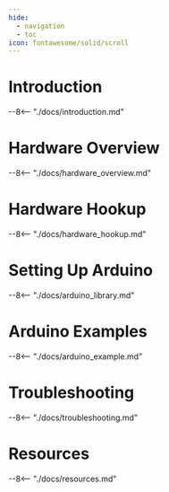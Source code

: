 ```yaml
---
hide:
  - navigation
  - toc
icon: fontawesome/solid/scroll
---
```


# Introduction
--8<-- "./docs/introduction.md"

# Hardware Overview
--8<-- "./docs/hardware_overview.md"

# Hardware Hookup
--8<-- "./docs/hardware_hookup.md"

# Setting Up Arduino
--8<-- "./docs/arduino_library.md"

# Arduino Examples
--8<-- "./docs/arduino_example.md"

# Troubleshooting
--8<-- "./docs/troubleshooting.md"

# Resources
--8<-- "./docs/resources.md"
